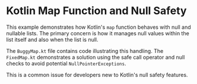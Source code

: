 # Kotlin Map Function and Null Safety

This example demonstrates how Kotlin's `map` function behaves with null and nullable lists.  The primary concern is how it manages null values within the list itself and also when the list is null.

The `BuggyMap.kt` file contains code illustrating this handling. The `FixedMap.kt` demonstrates a solution using the safe call operator and null checks to avoid potential `NullPointerExceptions`.

This is a common issue for developers new to Kotlin's null safety features.